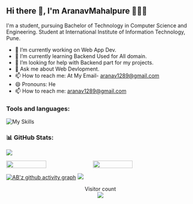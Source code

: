 
<!--**AranavMahalpure / AranavMahalpure** is a ✨ _special_ ✨ repository because its `README.md` (this file) appears on your GitHub profile.-->
## Hi there 👋, I'm AranavMahalpure 👩🏻‍💻
I'm a student, pursuing Bachelor of Technology in Computer Science and Engineering.
Student at International Institute of Information Technology, Pune.
- 🔭 I’m currently working on Web App Dev.
- 🌱 I’m currently learning Backend  Used for All domain.
- 🤔 I’m looking for help with Backend part for my projects.
- 💬 Ask me about Web Devlopment.
- 📫 How to reach me: At My Email- aranav1289@gmail.com
- 😄 Pronouns: He
- 📫 How to reach me: aranav1289@gmail.com
<h3 align="left">Tools and languages: </h3>

![My Skills](https://skillicons.dev/icons?i=html,css,js,php,c,cpp,py,)

### 📊 GitHub Stats:

![](https://github-readme-stats.vercel.app/api/top-langs/?username=AranavMahalpure&theme=gotham&hide_border=false&include_all_commits=false&count_private=false&layout=compact)

<div style="display: flex; flex-direction: row;">

<img width="46%" src="https://github-readme-stats.vercel.app/api?username=Aranavmahalpure&theme=gotham&hide_border=false&include_all_commits=false&count_private=false" />

<img width="46%" src="https://github-readme-streak-stats.herokuapp.com/?user=AranavMahalpure&theme=gotham&hide_border=false" />

</div>

[![AB'z github activity graph](https://activity-graph.herokuapp.com/graph?username=AranavMahalpure&theme=gotham)](https://github.com/AranavMahalpure)
<a href=#><img src="contributions.svg"></a>
<p align="center"> 
  Visitor count<br>
  <img src="https://profile-counter.glitch.me/daweedkob/count.svg" />
</p>
